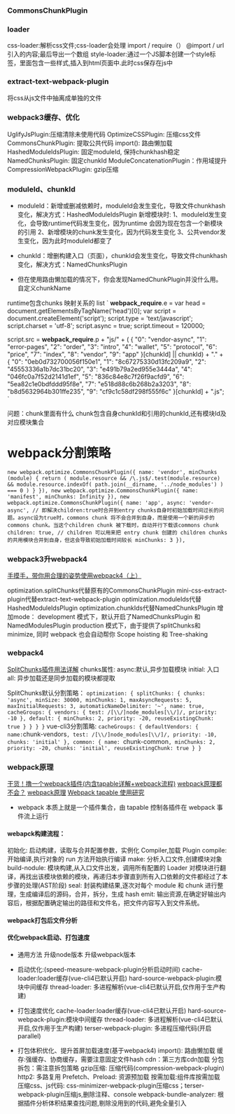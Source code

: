 ### CommonsChunkPlugin


### loader
css-loader:解析css文件;css-loader会处理 import / require（） @import / url 引入的内容;最后导出一个数组
style-loader:通过一个JS脚本创建一个style标签，里面包含一些样式,插入到html页面中.此时css保存在js中

### extract-text-webpack-plugin
将css从js文件中抽离成单独的文件


### webpack3缓存、优化
UglifyJsPlugin:压缩清除未使用代码
OptimizeCSSPlugin: 压缩css文件
CommonsChunkPlugin: 提取公共代码
import(): 路由懒加载
HashedModuleIdsPlugin: 固定moduleId, 保持chunkhash稳定
NamedChunksPlugin: 固定chunkId
ModuleConcatenationPlugin：作用域提升
CompressionWebpackPlugin: gzip压缩



### moduleId、chunkId
- moduleId：新增或删减依赖时，moduleId会发生变化，导致文件chunkhash变化，解决方式：HashedModuleIdsPlugin
新增模块时:
1、moduleId发生变化，会导致runtime代码发生变化，因为runtime 会因为现在包含一个新模块的引用
2、新增模块的chunk发生变化，因为代码发生变化
3、公共vendor发生变化，因为此时moduleId都变了

- chunkId：增删构建入口（页面），chunkId会发生变化，导致文件chunkhash变化，解决方式：NamedChunksPlugin
- 但在使用路由懒加载的情况下，你会发现NamedChunkPlugin并没什么用。自定义chunkName

runtime包含chunks 映射关系的 list
`
__webpack_require__.e = 
var head = document.getElementsByTagName('head')[0];
var script = document.createElement('script');
script.type = 'text/javascript';
script.charset = 'utf-8';
script.async = true;
script.timeout = 120000;

script.src = __webpack_require__.p + "js/" + (
{ 
    "0": "vendor-async", 
    "1": "error-pages", 
    "2": "order", 
    "3": "intro", 
    "4": "wallet", 
    "5": "protocol", 
    "6": "price", 
    "7": "index", 
    "8": "vendor", 
    "9": "app" }[chunkId] || chunkId) + "." + 
    { "0": "0eb0d732700056f150e1", 
    "1": "8c67275330d13fc209a9", 
    "2": "45553336a1b7dc31bc20", 
    "3": "e491b79a2ed955e3444a", 
    "4": "046fc0a7f52d2141d1ef", 
    "5": "836c84e8c7f26f9acfd9", 
    "6": "5ea82c1e0bdfddd95f8e", 
    "7": "e518d88c6b268b2a3203", 
    "8": "b8d5632964b301ffe235", 
    "9": "cf9c1c58df298f555f6c" 
}[chunkId] + ".js";
`

问题：chunk里面有什么
chunk包含自身chunkId和引用的chunkId,还有模块Id及对应模块集合

# webpack分割策略
`
new webpack.optimize.CommonsChunkPlugin({
  name: 'vendor',
  minChunks (module) {
    return (
      module.resource &&
      /\.js$/.test(module.resource) &&
      module.resource.indexOf(
        path.join(__dirname, '../node_modules')
      ) === 0
    )
  }
}),
new webpack.optimize.CommonsChunkPlugin({
  name: 'manifest',
  minChunks: Infinity
}),
new webpack.optimize.CommonsChunkPlugin({
  name: 'app',
  async: 'vendor-async', // 即解决children:true时合并到entry chunks自身时初始加载时间过长的问题。async设为true时，commons chunk 将不会合并到自身，而是使用一个新的异步的commons chunk。当这个children chunk 被下载时，自动并行下载该commons chunk
  children: true, // children 可以用来把 entry chunk 创建的 children chunks 的共用模块合并到自身，但这会导致初始加载时间较长
  minChunks: 3
}),
`
### webpack3升webpack4
[手摸手，带你用合理的姿势使用webpack4（上）](https://juejin.cn/post/6844903652956569608#heading-14)

optimization.splitChunks代替原有的CommonsChunkPlugin
mini-css-extract-plugin代替extract-text-webpack-plugin
optimization.moduleIds代替HashedModuleIdsPlugin
optimization.chunkIds代替NamedChunksPlugin
增加mode：
development 模式下，默认开启了NamedChunksPlugin 和NamedModulesPlugin
production 模式下，由于提供了splitChunks和minimize, 同时 webpack 也会自动帮你 Scope hoisting 和 Tree-shaking

### webpack4

[SplitChunks插件用法详解](https://juejin.cn/post/6844904198023168013#heading-1)
chunks属性:
async:默认,异步加载模块
initial: 入口
all: 异步加载还是同步加载的模块都提取

SplitChunks默认分割策略：
`
optimization: {
  splitChunks: {
    chunks: 'async',
    minSize: 30000,
    minChunks: 1,
    maxAsyncRequests: 5,
    maxInitialRequests: 3,
    automaticNameDelimiter: '~',
    name: true,
    cacheGroups: {
      vendors: {
        test: /[\\/]node_modules[\\/]/,
        priority: -10
      },
      default: {
        minChunks: 2,
        priority: -20,
        reuseExistingChunk: true
      }
    }
  }
}
`
vue-cli3分割策略:
`
 cacheGroups: {
  defaultVendors: {
    name: `chunk-vendors`,
    test: /[\\/]node_modules[\\/]/,
    priority: -10,
    chunks: 'initial'
  },
  common: {
    name: `chunk-common`,
    minChunks: 2,
    priority: -20,
    chunks: 'initial',
    reuseExistingChunk: true
  }
}
`
### webpack原理
[干货！撸一个webpack插件(内含tapable详解+webpack流程)](https://juejin.cn/post/6844903713312604173#heading-2)
[webpack原理都不会？](https://github.com/Cosen95/blog/issues/48)
[webpack原理](https://juejin.cn/post/6844903614469636103#heading-2)
[Webpack tapable 使用研究](https://juejin.cn/post/6844903895584473096#heading-16)

- webpack 本质上就是一个插件集合，由 tapable 控制各插件在 webpack 事件流上运行

#### webapck构建流程：
初始化: 启动构建，读取与合并配置参数，实例化 Compiler,加载 Plugin
compile:开始编译,执行对象的 run 方法开始执行编译
make: 分析入口文件,创建模块对象
build-nodule: 模块构建,从入口文件出发，调用所有配置的 Loader 对模块进行翻译，再找出该模块依赖的模块，再递归本步骤直到所有入口依赖的文件都经过了本步骤的处理(AST阶段)
seal: 封装构建结果,逐次对每个 module 和 chunk 进行整理，生成编译后的源码，合并，拆分，生成 hash
emit: 输出资源,在确定好输出内容后，根据配置确定输出的路径和文件名，把文件内容写入到文件系统。

#### webpack打包后文件分析


#### 优化webpack启动、打包速度
- 通用方法 
升级node版本
升级webpack版本

- 启动优化:(speed-measure-webpack-plugin分析启动时间)
cache-loader:loader缓存(vue-cli4已默认开启)
hard-source-webpack-plugin:模块中间缓存
thread-loader: 多进程解析(vue-cli4已默认开启,仅作用于生产构建)

- 打包速度优化
cache-loader:loader缓存(vue-cli4已默认开启)
hard-source-webpack-plugin:模块中间缓存
thread-loader: 多进程解析(vue-cli4已默认开启,仅作用于生产构建)
terser-webpack-plugin: 多进程压缩代码(开启parallel)

- 打包体积优化、提升首屏加载速度(基于webpack4)
import(): 路由懒加载
缓存:强缓存、协商缓存，需要注意固定文件hash
cdn：第三方库cdn加载
分包拆包：需注意拆包策略
gzip压缩: 压缩代码(compression-webpack-plugin)
http2: 多路复用
Prefetch、Preload: 资源预加载
按需加载:组件库按需加载
压缩css、js代码: css-minimizer-webpack-plugin压缩css；terser-webpack-plugin压缩js,删除注释、console
webpack-bundle-analyzer: 根据插件分析体积结果查找问题,剔除没用到的代码,避免全量引入